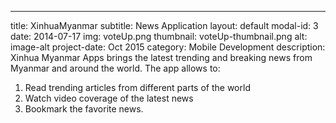 ---
title: XinhuaMyanmar
subtitle: News Application
layout: default
modal-id: 3
date: 2014-07-17
img: voteUp.png
thumbnail: voteUp-thumbnail.png
alt: image-alt
project-date: Oct 2015
category: Mobile Development
description: Xinhua Myanmar Apps brings the latest trending and breaking news from Myanmar and around the world. The app allows to:</br>
1) Read trending articles from different parts of the world
2) Watch video coverage of the latest news
3) Bookmark the favorite news.
